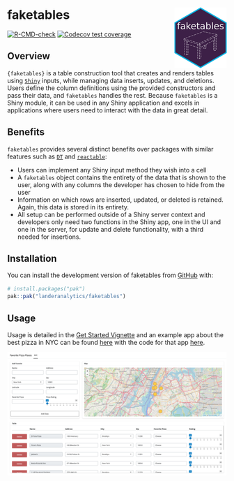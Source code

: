 
<!-- README.md is generated from README.Rmd. Please edit that file -->

# faketables <img src="man/figures/logo.png" align="right" height="139" alt="" />

<!-- badges: start -->

[![R-CMD-check](https://github.com/landeranalytics/faketables/actions/workflows/R-CMD-check.yaml/badge.svg)](https://github.com/landeranalytics/faketables/actions/workflows/R-CMD-check.yaml)
[![Codecov test
coverage](https://codecov.io/gh/landeranalytics/faketables/branch/main/graph/badge.svg)](https://app.codecov.io/gh/landeranalytics/faketables?branch=master)
<!-- badges: end -->

## Overview

`{faketables}` is a table construction tool that creates and renders
tables using [`Shiny`](https://shiny.posit.co/) inputs, while managing
data inserts, updates, and deletions. Users define the column
definitions using the provided constructors and pass their data, and
`faketables` handles the rest. Because `faketables` is a Shiny module,
it can be used in any Shiny application and excels in applications where
users need to interact with the data in great detail.

## Benefits

`faketables` provides several distinct benefits over packages with
similar features such as [`DT`](https://rstudio.github.io/DT/) and
[`reactable`](https://glin.github.io/reactable/):

- Users can implement any Shiny input method they wish into a cell
- A `faketables` object contains the entirety of the data that is shown
  to the user, along with any columns the developer has chosen to hide
  from the user
- Information on which rows are inserted, updated, or deleted is
  retained. Again, this data is stored in its entirety.
- All setup can be performed outside of a Shiny server context and
  developers only need two functions in the Shiny app, one in the UI and
  one in the server, for update and delete functionality, with a third
  needed for insertions.

## Installation

You can install the development version of faketables from
[GitHub](https://github.com/) with:

``` r
# install.packages("pak")
pak::pak("landeranalytics/faketables")
```

## Usage

Usage is detailed in the [Get Started
Vignette](articles/faketables.html) and an example app about the best
pizza in NYC can be found
[here](https://landeranalytics.shinyapps.io/faketables/) with the code
for that app [here](articles/favorite_pizza.html).

![](man/figures/preview.png)
